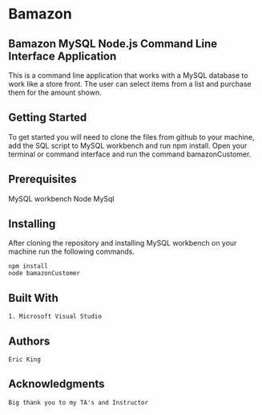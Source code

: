 # Bamazon

## Bamazon MySQL Node.js Command Line Interface Application

This is a command line application that works with a MySQL database to work like a store front. The user can select items from a list and purchase them for the amount shown.

## Getting Started

To get started you will need to clone the files from github to your machine, add the SQL script to MySQL workbench and run npm install. Open your terminal or command interface and run the command bamazonCustomer.

## Prerequisites

MySQL workbench
Node
MySql

## Installing

After cloning the repository and installing MySQL workbench on your machine run the following commands.

    npm install
    node bamazonCustomer

## Built With
    1. Microsoft Visual Studio

## Authors
    Eric King

## Acknowledgments

    Big thank you to my TA's and Instructor
